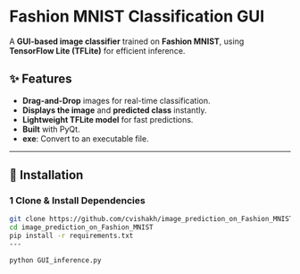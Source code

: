 # Fashion MNIST Classification GUI

A **GUI-based image classifier** trained on **Fashion MNIST**, using **TensorFlow Lite (TFLite)** for efficient inference.

## ✨ Features
- **Drag-and-Drop** images for real-time classification.  
- **Displays the image** and **predicted class** instantly.  
- **Lightweight TFLite model** for fast predictions.  
- **Built** with PyQt.  
- **exe**: Convert to an executable file.

---

## 🚀 Installation

### 1 Clone & Install Dependencies
```bash
git clone https://github.com/cvishakh/image_prediction_on_Fashion_MNIST.git
cd image_prediction_on_Fashion_MNIST
pip install -r requirements.txt
---

python GUI_inference.py

